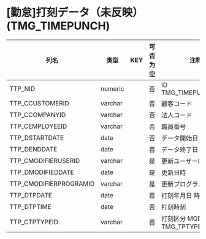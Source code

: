 # [勤怠]打刻データ（未反映）                                              (TMG_TIMEPUNCH)
| 列名   | 类型   | KEY  | 可否为空 | 注释   |
| ---- | ---- | ---- | ---- | ---- |
|TTP_NID|numeric||否|ID                                                          TMG_TIMEPUNCH_SEQ             |
|TTP_CCUSTOMERID|varchar||否|顧客コード                                                                                     |
|TTP_CCOMPANYID|varchar||否|法人コード                                                                                     |
|TTP_CEMPLOYEEID|varchar||否|職員番号                                                                                      |
|TTP_DSTARTDATE|date||否|データ開始日                                                                                    |
|TTP_DENDDATE|date||否|データ終了日                                                                                    |
|TTP_CMODIFIERUSERID|varchar||是|更新ユーザーID                                                                                  |
|TTP_DMODIFIEDDATE|date||是|更新日時                                                                                      |
|TTP_CMODIFIERPROGRAMID|varchar||是|更新プログラムID                                                                                 |
|TTP_DTPDATE|date||否|打刻年月日                         時刻丸め                                                        |
|TTP_DTPTIME|date||否|打刻時刻                                                                                      |
|TTP_CTPTYPEID|varchar||否|打刻区分                                                        MGD：TMG_TPTYPE                |
